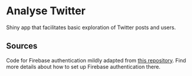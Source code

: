 # Analyse Twitter 

Shiny app that facilitates basic exploration of Twitter posts and users.

## Sources

Code for Firebase authentication mildly adapted from [this repository](https://github.com/shinyonfire/sof-auth-example). Find more details about how to set up Firebase authentication there. 